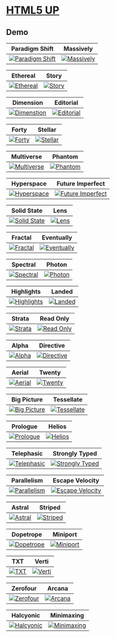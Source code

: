# [HTML5 UP](https://html5up.net/)

## Demo
Paradigm Shift | Massively
--- | ---
[![Paradigm Shift](https://raw.githubusercontent.com/World-of-Templates/HTML5Up-Free-Templates/main/zSupportImages/ParadigmShift.png)](https://template.fusionsvisual.id/HUP/ParadigmShift) | [![Massively](https://raw.githubusercontent.com/World-of-Templates/HTML5Up-Free-Templates/main/zSupportImages/Massively.png)](https://template.fusionsvisual.id/HUP/Massively)

Ethereal | Story
--- | ---
[![Ethereal](https://raw.githubusercontent.com/World-of-Templates/HTML5Up-Free-Templates/main/zSupportImages/Ethereal.png)](https://template.fusionsvisual.id/HUP/Ethereal) | [![Story](https://raw.githubusercontent.com/World-of-Templates/HTML5Up-Free-Templates/main/zSupportImages/Story.png)](https://template.fusionsvisual.id/HUP/Story)

Dimension | Editorial
--- | ---
[![Dimenstion](https://raw.githubusercontent.com/World-of-Templates/HTML5Up-Free-Templates/main/zSupportImages/Dimension.png)](https://template.fusionsvisual.id/HUP/Dimension) | [![Editorial](https://raw.githubusercontent.com/World-of-Templates/HTML5Up-Free-Templates/main/zSupportImages/Editorial.png)](https://template.fusionsvisual.id/HUP/Editorial)

Forty | Stellar
--- | ---
[![Forty](https://raw.githubusercontent.com/World-of-Templates/HTML5Up-Free-Templates/main/zSupportImages/Forty.png)](https://template.fusionsvisual.id/HUP/Forty) | [![Stellar](https://raw.githubusercontent.com/World-of-Templates/HTML5Up-Free-Templates/main/zSupportImages/Stellar.png)](https://template.fusionsvisual.id/HUP/Stellar)

Multiverse | Phantom
--- | ---
[![Multiverse](https://raw.githubusercontent.com/World-of-Templates/HTML5Up-Free-Templates/main/zSupportImages/Multiverse.png)](https://template.fusionsvisual.id/HUP/Multiverse) | [![Phantom](https://raw.githubusercontent.com/World-of-Templates/HTML5Up-Free-Templates/main/zSupportImages/Phantom.png)](https://template.fusionsvisual.id/HUP/Phantom)

Hyperspace | Future Imperfect
--- | ---
[![Hyperspace](https://raw.githubusercontent.com/World-of-Templates/HTML5Up-Free-Templates/main/zSupportImages/Hyperspace.png)](https://template.fusionsvisual.id/HUP/Hyperspace) | [![Future Imperfect](https://raw.githubusercontent.com/World-of-Templates/HTML5Up-Free-Templates/main/zSupportImages/FutureImperfect.png)](https://template.fusionsvisual.id/HUP/FutureImperfect)

Solid State | Lens
--- | ---
[![Solid State](https://raw.githubusercontent.com/World-of-Templates/HTML5Up-Free-Templates/main/zSupportImages/SolidState.png)](https://template.fusionsvisual.id/HUP/SolidState) | [![Lens](https://raw.githubusercontent.com/World-of-Templates/HTML5Up-Free-Templates/main/zSupportImages/Lens.png)](https://template.fusionsvisual.id/HUP/Lens)

Fractal | Eventually
--- | ---
[![Fractal](https://raw.githubusercontent.com/World-of-Templates/HTML5Up-Free-Templates/main/zSupportImages/Fractal.png)](https://template.fusionsvisual.id/HUP/Fractal) | [![Eventually](https://raw.githubusercontent.com/World-of-Templates/HTML5Up-Free-Templates/main/zSupportImages/Eventually.png)](https://template.fusionsvisual.id/HUP/Eventually)

Spectral | Photon
--- | ---
[![Spectral](https://raw.githubusercontent.com/World-of-Templates/HTML5Up-Free-Templates/main/zSupportImages/Spectral.png)](https://template.fusionsvisual.id/HUP/Spectral) | [![Photon](https://raw.githubusercontent.com/World-of-Templates/HTML5Up-Free-Templates/main/zSupportImages/Photon.png)](https://template.fusionsvisual.id/HUP/Photon)

Highlights | Landed
--- | ---
[![Highlights](https://raw.githubusercontent.com/World-of-Templates/HTML5Up-Free-Templates/main/zSupportImages/Highlights.png)](https://template.fusionsvisual.id/HUP/Highlights) | [![Landed](https://raw.githubusercontent.com/World-of-Templates/HTML5Up-Free-Templates/main/zSupportImages/Landed.png)](https://template.fusionsvisual.id/HUP/Landed)

Strata | Read Only
--- | ---
[![Strata](https://raw.githubusercontent.com/World-of-Templates/HTML5Up-Free-Templates/main/zSupportImages/Strata.png)](https://template.fusionsvisual.id/HUP/Strata) | [![Read Only](https://raw.githubusercontent.com/World-of-Templates/HTML5Up-Free-Templates/main/zSupportImages/ReadOnly.png)](https://template.fusionsvisual.id/HUP/ReadOnly)

Alpha | Directive
--- | ---
[![Alpha](https://raw.githubusercontent.com/World-of-Templates/HTML5Up-Free-Templates/main/zSupportImages/Alpha.png)](https://template.fusionsvisual.id/HUP/Alpha) | [![Directive](https://raw.githubusercontent.com/World-of-Templates/HTML5Up-Free-Templates/main/zSupportImages/Directive.png)](https://template.fusionsvisual.id/HUP/Directive)

Aerial | Twenty
--- | ---
[![Aerial](https://raw.githubusercontent.com/World-of-Templates/HTML5Up-Free-Templates/main/zSupportImages/Aerial.png)](https://template.fusionsvisual.id/HUP/Aerial) | [![Twenty](https://raw.githubusercontent.com/World-of-Templates/HTML5Up-Free-Templates/main/zSupportImages/Twenty.png)](https://template.fusionsvisual.id/HUP/Twenty)

Big Picture | Tessellate
--- | ---
[![Big Picture](https://raw.githubusercontent.com/World-of-Templates/HTML5Up-Free-Templates/main/zSupportImages/BigPicture.png)](https://template.fusionsvisual.id/HUP/BigPicture) | [![Tessellate](https://raw.githubusercontent.com/World-of-Templates/HTML5Up-Free-Templates/main/zSupportImages/Tessellate.png)](https://template.fusionsvisual.id/HUP/Tessellate)

Prologue | Helios
--- | ---
[![Prologue](https://raw.githubusercontent.com/World-of-Templates/HTML5Up-Free-Templates/main/zSupportImages/Prologue.png)](https://template.fusionsvisual.id/HUP/Prologue) | [![Helios](https://raw.githubusercontent.com/World-of-Templates/HTML5Up-Free-Templates/main/zSupportImages/Helios.png)](https://template.fusionsvisual.id/HUP/Helios)

Telephasic | Strongly Typed
--- | ---
[![Telephasic](https://raw.githubusercontent.com/World-of-Templates/HTML5Up-Free-Templates/main/zSupportImages/Telephasic.png)](https://template.fusionsvisual.id/HUP/Telephasic) | [![Strongly Typed](https://raw.githubusercontent.com/World-of-Templates/HTML5Up-Free-Templates/main/zSupportImages/StronglyTyped.png)](https://template.fusionsvisual.id/HUP/StronglyTyped)

Parallelism | Escape Velocity
--- | ---
[![Parallelism](https://raw.githubusercontent.com/World-of-Templates/HTML5Up-Free-Templates/main/zSupportImages/Parallelism.png)](https://template.fusionsvisual.id/HUP/Parallelism) | [![Escape Velocity](https://raw.githubusercontent.com/World-of-Templates/HTML5Up-Free-Templates/main/zSupportImages/EscapeVelocity.png)](https://template.fusionsvisual.id/HUP/EscapeVelocity)

Astral | Striped
--- | ---
[![Astral](https://raw.githubusercontent.com/World-of-Templates/HTML5Up-Free-Templates/main/zSupportImages/Astral.png)](https://template.fusionsvisual.id/HUP/Astral) | [![Striped](https://raw.githubusercontent.com/World-of-Templates/HTML5Up-Free-Templates/main/zSupportImages/Striped.png)](https://template.fusionsvisual.id/HUP/Striped)

Dopetrope | Miniport
--- | ---
[![Dopetrope](https://raw.githubusercontent.com/World-of-Templates/HTML5Up-Free-Templates/main/zSupportImages/Dopetrope.png)](https://template.fusionsvisual.id/HUP/Dopetrope) | [![Miniport](https://raw.githubusercontent.com/World-of-Templates/HTML5Up-Free-Templates/main/zSupportImages/Miniport.png)](https://template.fusionsvisual.id/HUP/Miniport)

TXT | Verti
--- | ---
[![TXT](https://raw.githubusercontent.com/World-of-Templates/HTML5Up-Free-Templates/main/zSupportImages/TXT.png)](https://template.fusionsvisual.id/HUP/TXT) | [![Verti](https://raw.githubusercontent.com/World-of-Templates/HTML5Up-Free-Templates/main/zSupportImages/Verti.png)](https://template.fusionsvisual.id/HUP/Verti)

Zerofour | Arcana
--- | ---
[![Zerofour](https://raw.githubusercontent.com/World-of-Templates/HTML5Up-Free-Templates/main/zSupportImages/Zerofour.png)](https://template.fusionsvisual.id/HUP/Zerofour) | [![Arcana](https://raw.githubusercontent.com/World-of-Templates/HTML5Up-Free-Templates/main/zSupportImages/Arcana.png)](https://template.fusionsvisual.id/HUP/Arcana)

Halcyonic | Minimaxing
--- | ---
[![Halcyonic](https://raw.githubusercontent.com/World-of-Templates/HTML5Up-Free-Templates/main/zSupportImages/Halcyonic.png)](https://template.fusionsvisual.id/HUP/Halcyonic) | [![Minimaxing](https://raw.githubusercontent.com/World-of-Templates/HTML5Up-Free-Templates/main/zSupportImages/Minimaxing.png)](https://template.fusionsvisual.id/HUP/Minimaxing)